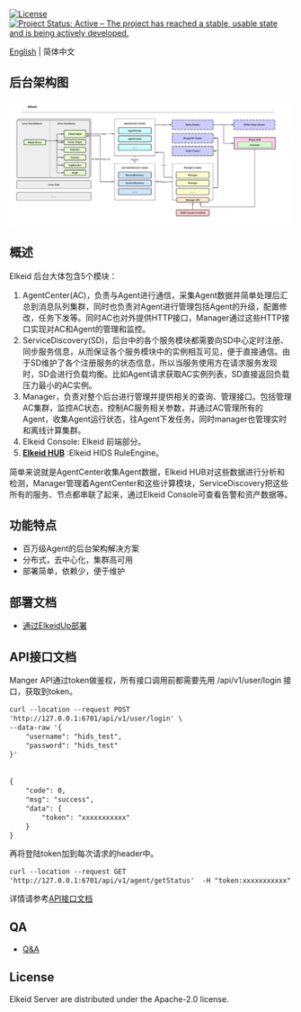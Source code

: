 [![License](https://img.shields.io/badge/License-Apache%20v2-blue.svg)](https://github.com/bytedance/Elkeid/blob/main/agent/LICENSE)
[![Project Status: Active – The project has reached a stable, usable state and is being actively developed.](https://www.repostatus.org/badges/latest/active.svg)](https://www.repostatus.org/#active)

[English](README.md) | 简体中文
## 后台架构图

<img src="docs/server.png"/>

## 概述
Elkeid 后台大体包含5个模块：
1. AgentCenter(AC)，负责与Agent进行通信，采集Agent数据并简单处理后汇总到消息队列集群，同时也负责对Agent进行管理包括Agent的升级，配置修改，任务下发等。同时AC也对外提供HTTP接口，Manager通过这些HTTP接口实现对AC和Agent的管理和监控。
2. ServiceDiscovery(SD)，后台中的各个服务模块都需要向SD中心定时注册、同步服务信息，从而保证各个服务模块中的实例相互可见，便于直接通信。由于SD维护了各个注册服务的状态信息，所以当服务使用方在请求服务发现时，SD会进行负载均衡。比如Agent请求获取AC实例列表，SD直接返回负载压力最小的AC实例。
3. Manager，负责对整个后台进行管理并提供相关的查询、管理接口。包括管理AC集群，监控AC状态，控制AC服务相关参数，并通过AC管理所有的Agent，收集Agent运行状态，往Agent下发任务，同时manager也管理实时和离线计算集群。
4. Elkeid Console: Elkeid 前端部分。
5. **[Elkeid HUB](https://github.com/bytedance/Elkeid-HUB)** :Elkeid HIDS RuleEngine。

简单来说就是AgentCenter收集Agent数据，Elkeid HUB对这些数据进行分析和检测，Manager管理着AgentCenter和这些计算模块，ServiceDiscovery把这些所有的服务、节点都串联了起来，通过Elkeid Console可查看告警和资产数据等。

## 功能特点
- 百万级Agent的后台架构解决方案
- 分布式，去中心化，集群高可用
- 部署简单，依赖少，便于维护

## 部署文档
- [通过ElkeidUp部署](../elkeidup/README-zh_CN.md)

## API接口文档
Manger API通过token做鉴权，所有接口调用前都需要先用 /api/v1/user/login 接口，获取到token。
```
curl --location --request POST 'http://127.0.0.1:6701/api/v1/user/login' \
--data-raw '{
    "username": "hids_test",
    "password": "hids_test"
}'


{
    "code": 0,
    "msg": "success",
    "data": {
        "token": "xxxxxxxxxxx"
    }
}
```
再将登陆token加到每次请求的header中。
```
curl --location --request GET 'http://127.0.0.1:6701/api/v1/agent/getStatus'  -H "token:xxxxxxxxxxx"
```
详情请参考[API接口文档](https://documenter.getpostman.com/view/9865152/TzCTZ5Do#intro)

## QA
- [Q&A](docs/qa.md)

## License
Elkeid Server are distributed under the Apache-2.0 license.
